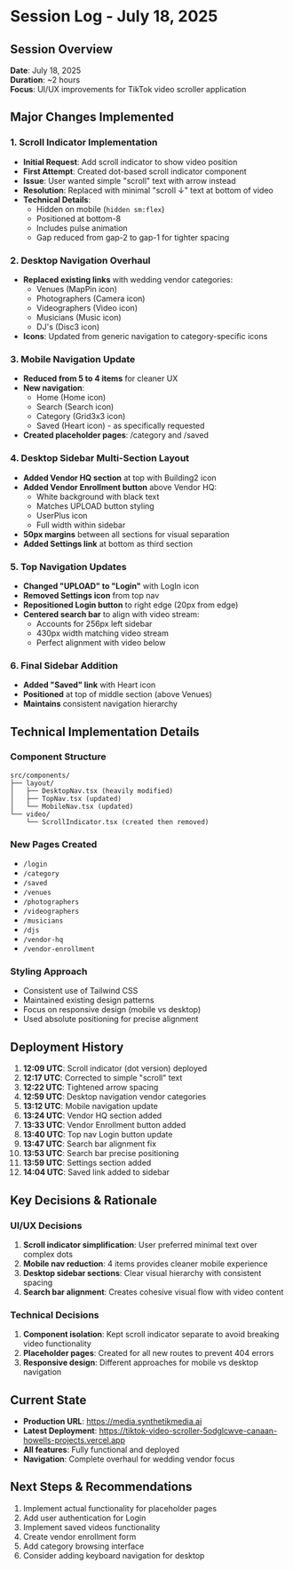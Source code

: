# Session Log - July 18, 2025

## Session Overview
**Date**: July 18, 2025  
**Duration**: ~2 hours  
**Focus**: UI/UX improvements for TikTok video scroller application  

## Major Changes Implemented

### 1. Scroll Indicator Implementation
- **Initial Request**: Add scroll indicator to show video position
- **First Attempt**: Created dot-based scroll indicator component
- **Issue**: User wanted simple "scroll" text with arrow instead
- **Resolution**: Replaced with minimal "scroll ↓" text at bottom of video
- **Technical Details**:
  - Hidden on mobile (`hidden sm:flex`)
  - Positioned at bottom-8
  - Includes pulse animation
  - Gap reduced from gap-2 to gap-1 for tighter spacing

### 2. Desktop Navigation Overhaul
- **Replaced existing links** with wedding vendor categories:
  - Venues (MapPin icon)
  - Photographers (Camera icon)
  - Videographers (Video icon)
  - Musicians (Music icon)
  - DJ's (Disc3 icon)
- **Icons**: Updated from generic navigation to category-specific icons

### 3. Mobile Navigation Update
- **Reduced from 5 to 4 items** for cleaner UX
- **New navigation**:
  - Home (Home icon)
  - Search (Search icon)
  - Category (Grid3x3 icon)
  - Saved (Heart icon) - as specifically requested
- **Created placeholder pages**: /category and /saved

### 4. Desktop Sidebar Multi-Section Layout
- **Added Vendor HQ section** at top with Building2 icon
- **Added Vendor Enrollment button** above Vendor HQ:
  - White background with black text
  - Matches UPLOAD button styling
  - UserPlus icon
  - Full width within sidebar
- **50px margins** between all sections for visual separation
- **Added Settings link** at bottom as third section

### 5. Top Navigation Updates
- **Changed "UPLOAD" to "Login"** with LogIn icon
- **Removed Settings icon** from top nav
- **Repositioned Login button** to right edge (20px from edge)
- **Centered search bar** to align with video stream:
  - Accounts for 256px left sidebar
  - 430px width matching video stream
  - Perfect alignment with video below

### 6. Final Sidebar Addition
- **Added "Saved" link** with Heart icon
- **Positioned** at top of middle section (above Venues)
- **Maintains** consistent navigation hierarchy

## Technical Implementation Details

### Component Structure
```
src/components/
├── layout/
│   ├── DesktopNav.tsx (heavily modified)
│   ├── TopNav.tsx (updated)
│   └── MobileNav.tsx (updated)
└── video/
    └── ScrollIndicator.tsx (created then removed)
```

### New Pages Created
- `/login`
- `/category`
- `/saved`
- `/venues`
- `/photographers`
- `/videographers`
- `/musicians`
- `/djs`
- `/vendor-hq`
- `/vendor-enrollment`

### Styling Approach
- Consistent use of Tailwind CSS
- Maintained existing design patterns
- Focus on responsive design (mobile vs desktop)
- Used absolute positioning for precise alignment

## Deployment History
1. **12:09 UTC**: Scroll indicator (dot version) deployed
2. **12:17 UTC**: Corrected to simple "scroll" text
2. **12:22 UTC**: Tightened arrow spacing
3. **12:59 UTC**: Desktop navigation vendor categories
4. **13:12 UTC**: Mobile navigation update
5. **13:24 UTC**: Vendor HQ section added
6. **13:33 UTC**: Vendor Enrollment button added
7. **13:40 UTC**: Top nav Login button update
8. **13:47 UTC**: Search bar alignment fix
9. **13:53 UTC**: Search bar precise positioning
10. **13:59 UTC**: Settings section added
11. **14:04 UTC**: Saved link added to sidebar

## Key Decisions & Rationale

### UI/UX Decisions
1. **Scroll indicator simplification**: User preferred minimal text over complex dots
2. **Mobile nav reduction**: 4 items provides cleaner mobile experience
3. **Desktop sidebar sections**: Clear visual hierarchy with consistent spacing
4. **Search bar alignment**: Creates cohesive visual flow with video content

### Technical Decisions
1. **Component isolation**: Kept scroll indicator separate to avoid breaking video functionality
2. **Placeholder pages**: Created for all new routes to prevent 404 errors
3. **Responsive design**: Different approaches for mobile vs desktop navigation

## Current State
- **Production URL**: https://media.synthetikmedia.ai
- **Latest Deployment**: https://tiktok-video-scroller-5odglcwve-canaan-howells-projects.vercel.app
- **All features**: Fully functional and deployed
- **Navigation**: Complete overhaul for wedding vendor focus

## Next Steps & Recommendations
1. Implement actual functionality for placeholder pages
2. Add user authentication for Login
3. Implement saved videos functionality
4. Create vendor enrollment form
5. Add category browsing interface
6. Consider adding keyboard navigation for desktop